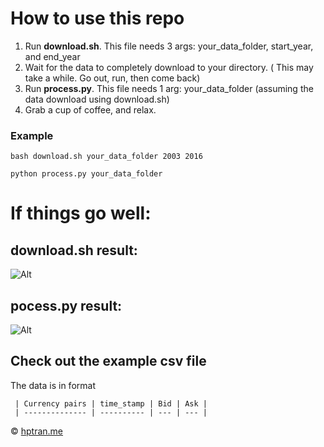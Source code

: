 # How to use this repo
1. Run __download.sh__. This file needs 3 args: your_data_folder, start_year, and end_year
2. Wait for the data to completely download to your directory. ( This may take a while. Go out, run, then come back)
3. Run __process.py__. This file needs 1 arg: your_data_folder (assuming the data download using download.sh)
4. Grab a cup of coffee, and relax.

### Example 

```
bash download.sh your_data_folder 2003 2016

python process.py your_data_folder

```

# If things go well:
## download.sh result:
![Alt](https://cloud.githubusercontent.com/assets/6142514/18031390/e8db55b6-6ca3-11e6-9094-25ee605f05d9.PNG)

## pocess.py result:
![Alt](https://cloud.githubusercontent.com/assets/6142514/18031405/74f7d8e4-6ca4-11e6-9a45-905b9fdb5791.PNG)

## Check out the example csv file
The data is in format

     
     | Currency pairs | time_stamp | Bid | Ask |
     | -------------- | ---------- | --- | --- |

&copy; 
[hptran.me](http://hptran.me)
